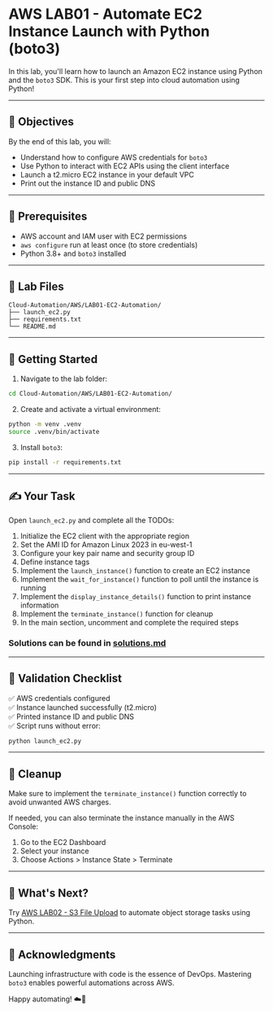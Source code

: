 # AWS LAB01 - Automate EC2 Instance Launch with Python (boto3)

In this lab, you'll learn how to launch an Amazon EC2 instance using Python and the `boto3` SDK. This is your first step into cloud automation using Python!

---

## 🎯 Objectives

By the end of this lab, you will:
- Understand how to configure AWS credentials for `boto3`
- Use Python to interact with EC2 APIs using the client interface
- Launch a t2.micro EC2 instance in your default VPC
- Print out the instance ID and public DNS

---

## 🧰 Prerequisites

- AWS account and IAM user with EC2 permissions
- `aws configure` run at least once (to store credentials)
- Python 3.8+ and `boto3` installed

---

## 📁 Lab Files

```
Cloud-Automation/AWS/LAB01-EC2-Automation/
├── launch_ec2.py
├── requirements.txt
└── README.md
```

---

## 🚀 Getting Started

1. Navigate to the lab folder:
```bash
cd Cloud-Automation/AWS/LAB01-EC2-Automation/
```

2. Create and activate a virtual environment:
```bash
python -m venv .venv
source .venv/bin/activate
```

3. Install `boto3`:
```bash
pip install -r requirements.txt
```

---

## ✍️ Your Task

Open `launch_ec2.py` and complete all the TODOs:

1. Initialize the EC2 client with the appropriate region
2. Set the AMI ID for Amazon Linux 2023 in eu-west-1
3. Configure your key pair name and security group ID
4. Define instance tags
5. Implement the `launch_instance()` function to create an EC2 instance
6. Implement the `wait_for_instance()` function to poll until the instance is running
7. Implement the `display_instance_details()` function to print instance information
8. Implement the `terminate_instance()` function for cleanup
9. In the main section, uncomment and complete the required steps

### Solutions can be found in [solutions.md](./solutions.md)

---

## 🧪 Validation Checklist

✅ AWS credentials configured  
✅ Instance launched successfully (t2.micro)  
✅ Printed instance ID and public DNS  
✅ Script runs without error:
```bash
python launch_ec2.py
```

---

## 🧹 Cleanup
Make sure to implement the `terminate_instance()` function correctly to avoid unwanted AWS charges.

If needed, you can also terminate the instance manually in the AWS Console:
1. Go to the EC2 Dashboard
2. Select your instance
3. Choose Actions > Instance State > Terminate

---

## 💬 What's Next?
Try [AWS LAB02 - S3 File Upload](../LAB02-S3-File-Upload/) to automate object storage tasks using Python.

---

## 🙏 Acknowledgments
Launching infrastructure with code is the essence of DevOps. Mastering `boto3` enables powerful automations across AWS.

Happy automating! ☁️🐍
